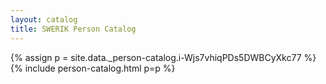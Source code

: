 ```yaml
---
layout: catalog
title: SWERIK Person Catalog
---
```

{% assign p = site.data._person-catalog.i-Wjs7vhiqPDs5DWBCyXkc77 %}
{% include person-catalog.html p=p %}

